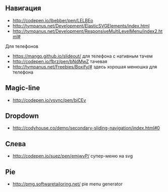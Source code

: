 Навигация
---------

+ http://codepen.io/lbebber/pen/LELBEo
+ http://tympanus.net/Development/ElasticSVGElements/index.html
+ http://tympanus.net/Development/ResponsiveMultiLevelMenu/index2.html#

Для телефонов
+ https://mango.github.io/slideout/ для телефона с нативным тачем
+ http://codepen.io/fbrz/pen/bNdMwZ тачевая
+ http://tympanus.net/Freebies/Boxify/# здесь хорошая менюшка для телефона

Magic-line
---------
+ http://codepen.io/vsync/pen/biCEv

Dropdown
---------
+ http://codyhouse.co/demo/secondary-sliding-navigation/index.html#0

Слева
---------
+ http://codepen.io/suez/pen/emjwvP/ супер-меню на svg

Pie
---------
+ http://pmg.softwaretailoring.net/ pie menu generator
